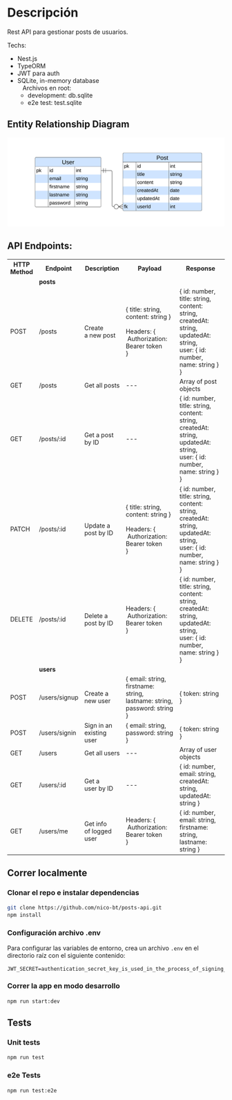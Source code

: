 # Descripción

Rest API para gestionar posts de usuarios.

Techs:

- Nest.js
- TypeORM
- JWT para auth
- SQLite, in-memory database  
  &nbsp;&nbsp; Archivos en root:
  - development: db.sqlite
  - e2e test: test.sqlite

## Entity Relationship Diagram

![Entities Diagram](./readme_entities_diagram.png)

## API Endpoints:

<table>
  <tr>
    <th>HTTP<br> Method</th>
    <th>Endpoint</th>
    <th>Description</th>
    <th>Payload</th>
    <th>Response</th>
  </tr>
  <tr>
    <td></td>
    <td colspan="4"><strong>posts</strong></td>
  </tr>
  <tr>
    <td>POST</td>
    <td>/posts</td>
    <td>Create<br> a new post</td>
    <td>
        { 
            title: string,<br> 
            content: string 
        }<br><br>
    Headers: {<br> 
    &nbsp;Authorization: Bearer token <br>
    }
    </td>
    <td>
      {
        id: number,<br>
        title: string,<br>
        content: string,<br>
        createdAt: string,<br>
        updatedAt: string,<br>
        user: { id: number, name: string } }
    </td>
  </tr>
  <tr>
    <td>GET</td>
    <td>/posts</td>
    <td>Get all posts</td>
    <td> --- </td>
    <td>Array of post objects</td>
  </tr>
  <tr>
    <td>GET</td>
    <td>/posts/:id</td>
    <td>Get a post<br> by ID</td>
    <td>---</td>
    <td>
      {
        id: number,<br>
        title: string,<br>
        content: string,<br>
        createdAt: string,<br>
        updatedAt: string,<br>
        user: { id: number, name: string } }
    </td>
  </tr>
  <tr>
    <td>PATCH</td>
    <td>/posts/:id</td>
    <td>Update a<br> post by ID</td>
    <td>
    { 
        title: string,<br> 
        content: string
    }<br><br>
    Headers: {<br> 
    &nbsp;Authorization: Bearer token <br>
    }
    </td>
    <td>
      {
        id: number,<br>
        title: string,<br>
        content: string,<br>
        createdAt: string,<br>
        updatedAt: string,<br>
        user: { id: number, name: string } }
    </td>
  </tr>
  <tr>
    <td>DELETE</td>
    <td>/posts/:id</td>
    <td>Delete a<br> post by ID</td>
    <td>
    Headers: {<br> 
    &nbsp;Authorization: Bearer token <br>
    }
    </td>
    <td>
      {
        id: number,<br>
        title: string,<br>
        content: string,<br>
        createdAt: string,<br>
        updatedAt: string,<br>
        user: { id: number, name: string } }
    </td>
  </tr>
  <tr>
    <td colspan="1"></td>
    <td colspan="4"><strong>users</strong></td>
  </tr>
  <tr>
    <td>POST</td>
    <td>/users/signup</td>
    <td>Create a<br> new user</td>
    <td>
      {
        email: string,<br>
        firstname: string,<br>
        lastname: string,<br>
        password: string
      }
    </td>
    <td>
      {
        token: string
      }
    </td>
  </tr>
  <tr>
    <td>POST</td>
    <td>/users/signin</td>
    <td>Sign in an <br> existing user</td>
    <td>
      {
        email: string,<br>
        password: string
      }
    </td>
    <td>
      {
        token: string
      }
    </td>
  </tr>
  <tr>
    <td>GET</td>
    <td>/users</td>
    <td>Get all users</td>
    <td>---</td>
    <td>Array of user objects</td>
  </tr>
  <tr>
    <td>GET</td>
    <td>/users/:id</td>
    <td>Get a<br> user by ID</td>
    <td>---</td>
    <td>
      {
        id: number,<br>
        email: string,<br>
        createdAt: string,<br>
        updatedAt: string
      }
    </td>
  </tr>
  <tr>
    <td>GET</td>
    <td>/users/me</td>
    <td>Get info<br> of logged user</td>
    <td>
    Headers: {<br> 
    &nbsp;Authorization: Bearer token <br>
    }
    </td>
    <td>
      {
        id: number,<br>
        email: string,<br>
        firstname: string,<br>
        lastname: string
      }
    </td>
  </tr>
</table>

## Correr localmente

### Clonar el repo e instalar dependencias

```bash
git clone https://github.com/nico-bt/posts-api.git
npm install
```

### Configuración archivo .env

Para configurar las variables de entorno, crea un archivo `.env` en el directorio raíz con el siguiente contenido:

```plaintext
JWT_SECRET=authentication_secret_key_is_used_in_the_process_of_signing_a_token
```

### Correr la app en modo desarrollo

```bash
npm run start:dev
```

## Tests

### Unit tests

```bash
npm run test
```

### e2e Tests

```bash
npm run test:e2e
```

